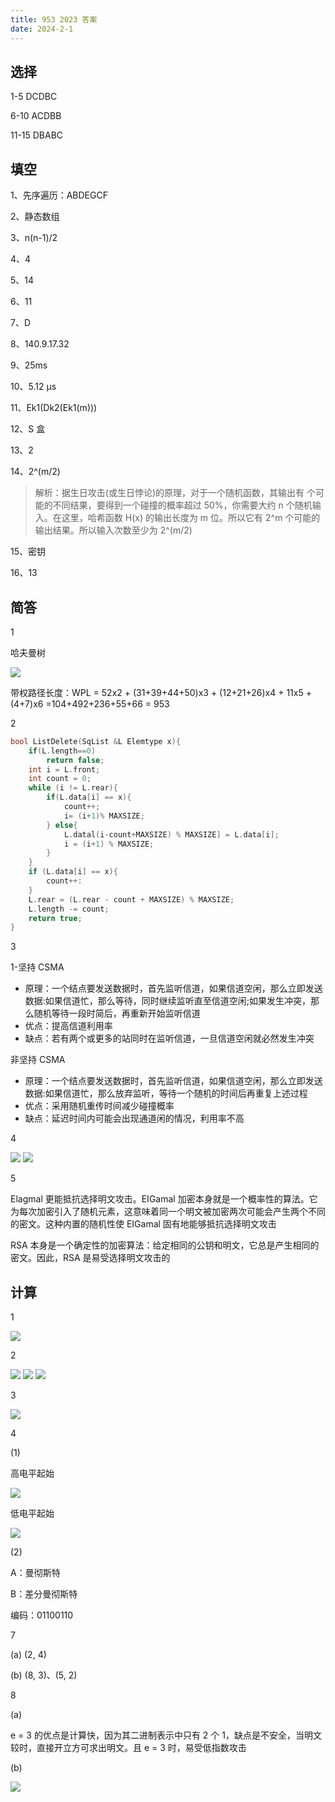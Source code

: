 ```yaml
---
title: 953 2023 答案
date: 2024-2-1
---
```


## 选择

1-5 DCDBC

6-10 ACDBB

11-15 DBABC

## 填空

1、先序遍历：ABDEGCF

2、静态数组

3、n(n-1)/2

4、4

5、14

6、11

7、D

8、140.9.17.32

9、25ms

10、5.12 μs

11、Ek1(Dk2(Ek1(m)))

12、S 盒

13、2

14、2^(m/2)

> 解析：据生日攻击(或生日悖论)的原理，对于一个随机函数，其输出有 个可能的不同结果，要得到一个碰撞的概率超过 50%，你需要大约 n 个随机输入。在这里，哈希函数 H(x) 的输出长度为 m 位。所以它有 2^m 个可能的输出结果。所以输入次数至少为 2^(m/2)

15、密钥

16、13

## 简答

1

哈夫曼树

<img src="./assets/image-20240403144827652.png">

带权路径长度：WPL = 52x2 + (31+39+44+50)x3 + (12+21+26)x4 + 11x5 + (4+7)x6
=104+492+236+55+66 = 953

2

```c
bool ListDelete(SqList &L Elemtype x){
    if(L.length==0)
        return false;
    int i = L.front;
    int count = 0;
    while (i != L.rear){
        if(L.data[i] == x){
            count++;
            i= (i+1)% MAXSIZE;
        } else{
            L.datal(i-count+MAXSIZE) % MAXSIZE] = L.data[i];
            i = (i+1) % MAXSIZE;
        }
    }
    if (L.data[i] == x){
        count++:
    }
    L.rear = (L.rear - count + MAXSIZE) % MAXSIZE;
    L.length -= count;
    return true;
}
```

3

1-坚持 CSMA

- 原理：一个结点要发送数据时，首先监听信道，如果信道空闲，那么立即发送数据:如果信道忙，那么等待，同时继续监听直至信道空闲;如果发生冲突，那么随机等待一段时简后，再重新开始监听信道
- 优点：提高信道利用率
- 缺点：若有两个或更多的站同时在监听信道，一旦信道空闲就必然发生冲突

非坚持 CSMA

- 原理：一个结点要发送数据时，首先监听信道，如果信道空闲，那么立即发送数据:如果信道忙，那么放弃监听，等待一个随机的时间后再重复上述过程
- 优点：采用随机重传时间减少碰撞概率
- 缺点：延迟时间内可能会出现通道闲的情况，利用率不高

4

<img src="./assets/image-20240201144133815.png">

<img src="./assets/image-20240201144151529.png">

5

Elagmal 更能抵抗选择明文攻击。EIGamal 加密本身就是一个概率性的算法。它为每次加密引入了随机元素，这意味着同一个明文被加密两次可能会产生两个不同的密文。这种内置的随机性使 EIGamal 固有地能够抵抗选择明文攻击

RSA 本身是一个确定性的加密算法：给定相同的公钥和明文，它总是产生相同的密文。因此，RSA 是易受选择明文攻击的



## 计算

1

<img src="./assets/image-20240201144240554.png">

2

<img src="./assets/image-20240201144307697.png">

<img src="./assets/image-20240201144338398.png">

<img src="./assets/image-20240201144353996.png">

3

<img src="./assets/image-20240201144409353.png">

4

(1)

高电平起始

<img src="./assets/image-20240201144425606.png">

低电平起始

<img src="./assets/image-20240201144447516.png">

(2)

A：曼彻斯特

B：差分曼彻斯特

编码：01100110

7

(a) (2, 4)

(b) (8, 3)、(5, 2)

8

(a)

e = 3 的优点是计算快，因为其二进制表示中只有 2 个 1，缺点是不安全，当明文较时，直接开立方可求出明文。且 e = 3 时，易受低指数攻击

(b) 

<img src="./assets/image-20240201144511972.png">

